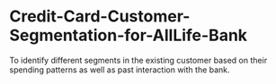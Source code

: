 # Credit-Card-Customer-Segmentation-for-AllLife-Bank
To identify different segments in the existing customer based on their spending patterns as well as past interaction with the bank.
